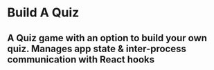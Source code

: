 # Build A Quiz
## A Quiz game with an option to build your own quiz. Manages app state & inter-process communication with React hooks